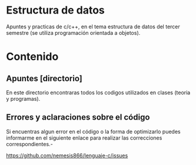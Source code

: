 Estructura de datos
===================

Apuntes y practicas de c/c++, en el tema estructura de datos del tercer semestre (se utiliza programación orientada a objetos).

# Contenido

## Apuntes [directorio]

En este directorio encontraras todos los codigos utilizados en clases (teoria y programas).

## Errores y aclaraciones sobre el código

Si encuentras algun error en el código o la forma de optimizarlo puedes informarme en el siguiente enlace para realizar las correcciones correspondientes.-

<a href="https://github.com/nemesis866/Lenguaje-c/issues">https://github.com/nemesis866/lenguaje-c/issues</a>